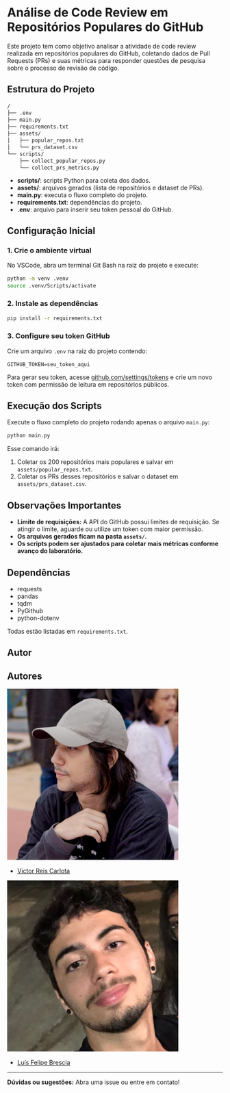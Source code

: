 # Análise de Code Review em Repositórios Populares do GitHub

Este projeto tem como objetivo analisar a atividade de code review realizada em repositórios populares do GitHub, coletando dados de Pull Requests (PRs) e suas métricas para responder questões de pesquisa sobre o processo de revisão de código.

## Estrutura do Projeto

```
/
├── .env
├── main.py
├── requirements.txt
├── assets/
│   ├── popular_repos.txt
│   └── prs_dataset.csv
└── scripts/
    ├── collect_popular_repos.py
    └── collect_prs_metrics.py
```

- **scripts/**: scripts Python para coleta dos dados.
- **assets/**: arquivos gerados (lista de repositórios e dataset de PRs).
- **main.py**: executa o fluxo completo do projeto.
- **requirements.txt**: dependências do projeto.
- **.env**: arquivo para inserir seu token pessoal do GitHub.

## Configuração Inicial

### 1. Crie o ambiente virtual

No VSCode, abra um terminal Git Bash na raiz do projeto e execute:

```bash
python -m venv .venv
source .venv/Scripts/activate
```

### 2. Instale as dependências

```bash
pip install -r requirements.txt
```

### 3. Configure seu token GitHub

Crie um arquivo `.env` na raiz do projeto contendo:

```
GITHUB_TOKEN=seu_token_aqui
```

Para gerar seu token, acesse [github.com/settings/tokens](https://github.com/settings/tokens) e crie um novo token com permissão de leitura em repositórios públicos.

## Execução dos Scripts

Execute o fluxo completo do projeto rodando apenas o arquivo `main.py`:

```bash
python main.py
```

Esse comando irá:

1. Coletar os 200 repositórios mais populares e salvar em `assets/popular_repos.txt`.
2. Coletar os PRs desses repositórios e salvar o dataset em `assets/prs_dataset.csv`.

## Observações Importantes

- **Limite de requisições:** A API do GitHub possui limites de requisição. Se atingir o limite, aguarde ou utilize um token com maior permissão.
- **Os arquivos gerados ficam na pasta `assets/`.**
- **Os scripts podem ser ajustados para coletar mais métricas conforme avanço do laboratório.**

## Dependências

- requests
- pandas
- tqdm
- PyGithub
- python-dotenv

Todas estão listadas em `requirements.txt`.

## Autor

## Autores
  
  <img src="./docs/vitola.png" alt="Victor Reis Carlota" width="400"/>

  - [Victor Reis Carlota](https://github.com/victorreiscarlota)

  <img src="./docs/lulu.png" alt="Victor Reis Carlota" width="400"/>

  - [Luís Felipe Brescia](https://github.com/LuisBrescia)

---


**Dúvidas ou sugestões:** Abra uma issue ou entre em contato!
